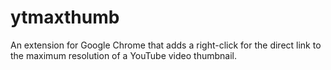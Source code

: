 # ytmaxthumb
An extension for Google Chrome that adds a right-click for the direct link to the maximum resolution of a YouTube video thumbnail.
